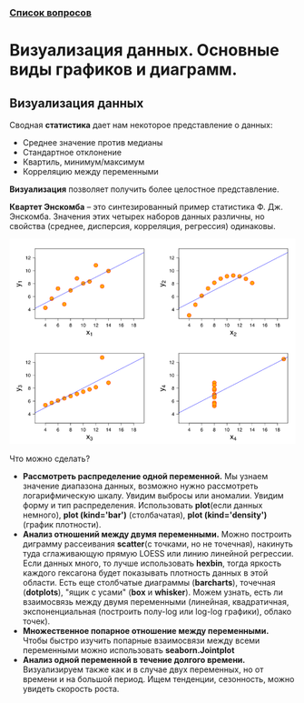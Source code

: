### [Список вопросов](main.md)

# Визуализация данных. Основные виды графиков и диаграмм.

## Визуализация данных

Сводная **статистика** дает нам некоторое представление о данных:
- Среднее значение против медианы
- Стандартное отклонение
- Квартиль, минимум/максимум
- Корреляцию между переменными

**Визуализация** позволяет получить более целостное представление.

**Квартет Энскомба** – это синтезированный пример статистика Ф. Дж. Энскомба. Значения этих четырех наборов данных различны, но свойства (среднее, дисперсия, корреляция, регрессия) одинаковы.

![рисунок 7](pics/pic7.bmp)

Что можно сделать?
- **Рассмотреть распределение одной переменной.** Мы узнаем значение диапазона данных, возможно нужно рассмотреть логарифмическую шкалу. Увидим выбросы или аномалии. Увидим форму и тип распределения. Использовать **plot**(если данных немного), **plot (kind='bar')** (столбачатая), **plot (kind='density')**(график плотности).
- **Анализ отношений между двумя переменными.** Можно построить диграмму рассеивания **scatter**(с точками, но не точечная), накинуть туда сглаживающую прямую LOESS или линию линейной регрессии. Если данных много, то лучше использовать **hexbin**, тогда яркость каждого гексагона будет показывать плотность данных в этой области. Есть еще столбчатые диаграммы (**barcharts**), точечная (**dotplots**), "ящик с усами" (**box** и **whisker**). Можем узнать, есть ли взаимосвязь между двумя переменными (линейная, квадратичная, экспоненциальная (построить полу-log или log-log графики), облако точек).
- **Множественное попарное отношение между переменными.** Чтобы быстро изучить попарные взаимосвязи между всеми переменными можно использовать **seaborn.Jointplot**
- **Анализ одной переменной в течение долгого времени.** Визуализируем также как и в случае двух переменных, но от времени и на большой период. Ищем тенденции, сезонность, можно увидеть скорость роста.
